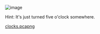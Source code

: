 ![image](https://user-images.githubusercontent.com/63996033/230439205-24885263-f7e7-4bc3-9fe7-bcefe2a6d69e.png)

Hint: It's just turned five o'clock somewhere.

[clocks.pcapng]()
